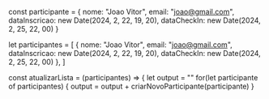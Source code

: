 const participante = {
  nome: "Joao Vitor",
  email: "joao@gmail.com",
  dataInscricao: new Date(2024, 2, 22, 19, 20),
  dataCheckIn: new Date(2024, 2, 25, 22, 00)
}

let participantes = [
  {
    nome: "Joao Vitor",
    email: "joao@gmail.com",
    dataInscricao: new Date(2024, 2, 22, 19, 20),
    dataCheckIn: new Date(2024, 2, 25, 22, 00)
  },
]


const atualizarLista = (participantes) => {
let output = ""
for(let participante of participantes) {
output = output + criarNovoParticipante(participante)
}